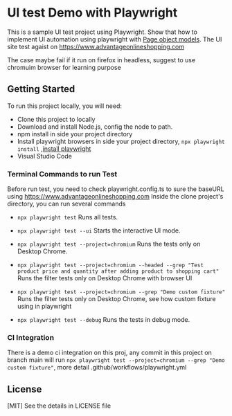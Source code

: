 

# UI test Demo with Playwright 

This is a sample UI test project using Playwright. Show that how to implement UI automation using playwright with [Page object models](https://playwright.dev/docs/pom). The UI site test agaist on https://www.advantageonlineshopping.com

The case maybe fail if it run on firefox in headless, suggest to use chromuim browser for learning purpose

## Getting Started

To run this project locally, you will need:

- Clone this project to locally
- Download and install Node.js, config the node to path.
- npm install in side your project directory
- Install playwright browsers in side your project directory, `npx playwright install` ,[install playwright](https://playwright.dev/docs/intro#installing-playwright)
- Visual Studio Code


### Terminal Commands to run Test

Before run test, you need to check playwright.config.ts to sure the baseURL using https://www.advantageonlineshopping.com
Inside the clone project's directory, you can run several commands

- `npx playwright test`
    Runs all tests.

- `npx playwright test --ui`
    Starts the interactive UI mode.

- `npx playwright test --project=chromium`
    Runs the tests only on Desktop Chrome.

- `npx playwright test --project=chromium --headed --grep "Test product price and quantity after adding product to shopping cart"`
    Runs the filter tests only on Desktop Chrome with browser UI

- `npx playwright test --project=chromium --grep "Demo custom fixture"`
    Runs the filter tests only on Desktop Chrome, see how custom fixture using in playwright

- `npx playwright test --debug`
    Runs the tests in debug mode.    

### CI Integration

There is a demo ci integration on this proj, any commit in this project on branch main will run `npx playwright test --project=chromium --grep "Demo custom fixture"`, more detail .github/workflows/playwright.yml

## License

[MIT] See the details in LICENSE file


